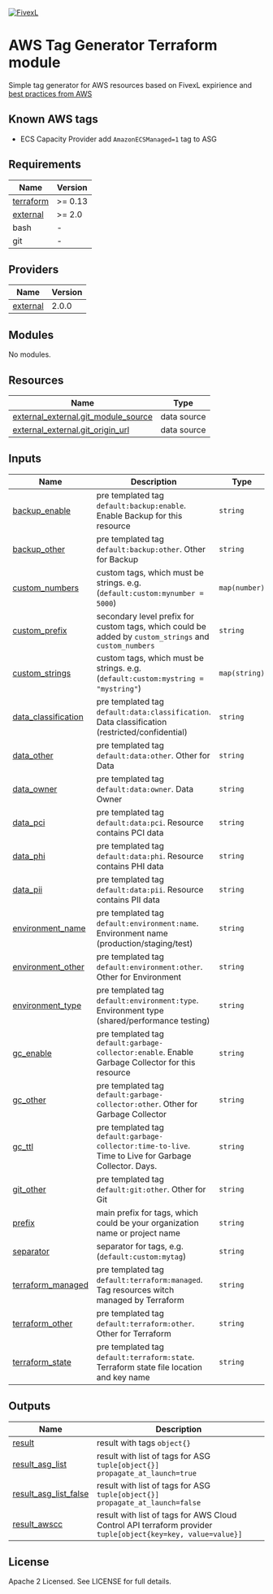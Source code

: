 [![FivexL](https://releases.fivexl.io/fivexlbannergit.jpg)](https://fivexl.io/)

# AWS Tag Generator Terraform module
Simple tag generator for AWS resources based on FivexL expirience and [best practices from AWS](https://d1.awsstatic.com/whitepapers/aws-tagging-best-practices.pdf)  

## Known AWS tags
- ECS Capacity Provider add `AmazonECSManaged=1` tag to ASG

<!-- BEGIN_TF_DOCS -->
## Requirements

| Name | Version |
|------|---------|
| <a name="requirement_terraform"></a> [terraform](#requirement\_terraform) | >= 0.13 |
| <a name="requirement_external"></a> [external](#requirement\_external) | >= 2.0 |
| bash | - |
| git | - |

## Providers

| Name | Version |
|------|---------|
| <a name="provider_external"></a> [external](#provider\_external) | 2.0.0 |

## Modules

No modules.

## Resources

| Name | Type |
|------|------|
| [external_external.git_module_source](https://registry.terraform.io/providers/hashicorp/external/latest/docs/data-sources/external) | data source |
| [external_external.git_origin_url](https://registry.terraform.io/providers/hashicorp/external/latest/docs/data-sources/external) | data source |

## Inputs

| Name | Description | Type | Default | Required |
|------|-------------|------|---------|:--------:|
| <a name="input_backup_enable"></a> [backup\_enable](#input\_backup\_enable) | pre templated tag `default:backup:enable`. Enable Backup for this resource | `string` | `""` | no |
| <a name="input_backup_other"></a> [backup\_other](#input\_backup\_other) | pre templated tag `default:backup:other`. Other for Backup | `string` | `""` | no |
| <a name="input_custom_numbers"></a> [custom\_numbers](#input\_custom\_numbers) | custom tags, which must be strings. e.g. (`default:custom:mynumber = 5000`) | `map(number)` | `{}` | no |
| <a name="input_custom_prefix"></a> [custom\_prefix](#input\_custom\_prefix) | secondary level prefix for custom tags, which could be added by `custom_strings` and `custom_numbers` | `string` | `"custom"` | no |
| <a name="input_custom_strings"></a> [custom\_strings](#input\_custom\_strings) | custom tags, which must be strings. e.g. (`default:custom:mystring = "mystring"`) | `map(string)` | `{}` | no |
| <a name="input_data_classification"></a> [data\_classification](#input\_data\_classification) | pre templated tag `default:data:classification`. Data classification (restricted/confidential) | `string` | `""` | no |
| <a name="input_data_other"></a> [data\_other](#input\_data\_other) | pre templated tag `default:data:other`. Other for Data | `string` | `""` | no |
| <a name="input_data_owner"></a> [data\_owner](#input\_data\_owner) | pre templated tag `default:data:owner`. Data Owner | `string` | `""` | no |
| <a name="input_data_pci"></a> [data\_pci](#input\_data\_pci) | pre templated tag `default:data:pci`. Resource contains PCI data | `string` | `""` | no |
| <a name="input_data_phi"></a> [data\_phi](#input\_data\_phi) | pre templated tag `default:data:phi`. Resource contains PHI data | `string` | `""` | no |
| <a name="input_data_pii"></a> [data\_pii](#input\_data\_pii) | pre templated tag `default:data:pii`. Resource contains PII data | `string` | `""` | no |
| <a name="input_environment_name"></a> [environment\_name](#input\_environment\_name) | pre templated tag `default:environment:name`. Environment name (production/staging/test) | `string` | `""` | no |
| <a name="input_environment_other"></a> [environment\_other](#input\_environment\_other) | pre templated tag `default:environment:other`. Other for Environment | `string` | `""` | no |
| <a name="input_environment_type"></a> [environment\_type](#input\_environment\_type) | pre templated tag `default:environment:type`. Environment type (shared/performance testing) | `string` | `""` | no |
| <a name="input_gc_enable"></a> [gc\_enable](#input\_gc\_enable) | pre templated tag `default:garbage-collector:enable`. Enable Garbage Collector for this resource | `string` | `""` | no |
| <a name="input_gc_other"></a> [gc\_other](#input\_gc\_other) | pre templated tag `default:garbage-collector:other`. Other for Garbage Collector | `string` | `""` | no |
| <a name="input_gc_ttl"></a> [gc\_ttl](#input\_gc\_ttl) | pre templated tag `default:garbage-collector:time-to-live`. Time to Live for Garbage Collector. Days. | `string` | `""` | no |
| <a name="input_git_other"></a> [git\_other](#input\_git\_other) | pre templated tag `default:git:other`. Other for Git | `string` | `""` | no |
| <a name="input_prefix"></a> [prefix](#input\_prefix) | main prefix for tags, which could be your organization name or project name | `string` | `"default"` | no |
| <a name="input_separator"></a> [separator](#input\_separator) | separator for tags, e.g. (`default:custom:mytag`) | `string` | `":"` | no |
| <a name="input_terraform_managed"></a> [terraform\_managed](#input\_terraform\_managed) | pre templated tag `default:terraform:managed`. Tag resources witch managed by Terraform | `string` | `""` | no |
| <a name="input_terraform_other"></a> [terraform\_other](#input\_terraform\_other) | pre templated tag `default:terraform:other`. Other for Terraform | `string` | `""` | no |
| <a name="input_terraform_state"></a> [terraform\_state](#input\_terraform\_state) | pre templated tag `default:terraform:state`. Terraform state file location and key name | `string` | `""` | no |

## Outputs

| Name | Description |
|------|-------------|
| <a name="output_result"></a> [result](#output\_result) | result with tags `object{}` |
| <a name="output_result_asg_list"></a> [result\_asg\_list](#output\_result\_asg\_list) | result with list of tags for ASG `tuple[object{}]` `propagate_at_launch=true` |
| <a name="output_result_asg_list_false"></a> [result\_asg\_list\_false](#output\_result\_asg\_list\_false) | result with list of tags for ASG `tuple[object{}]` `propagate_at_launch=false` |
| <a name="output_result_awscc"></a> [result\_awscc](#output\_result\_awscc) | result with list of tags for AWS Cloud Control API terraform provider `tuple[object{key=key, value=value}]` |
<!-- END_TF_DOCS -->

## License

Apache 2 Licensed. See LICENSE for full details.
